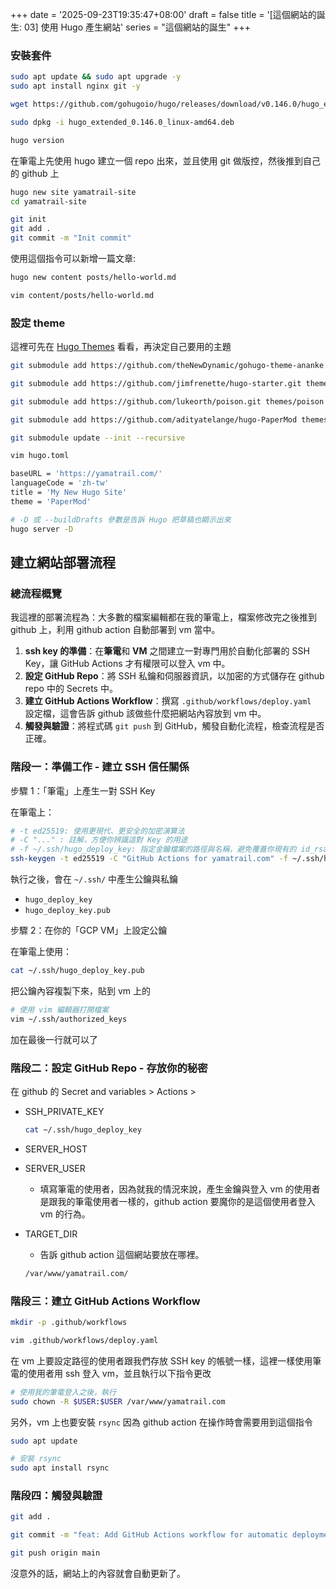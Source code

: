 +++
date = '2025-09-23T19:35:47+08:00'
draft = false
title = '[這個網站的誕生: 03] 使用 Hugo 產生網站'
series = "這個網站的誕生"
+++
### 安裝套件

```bash
sudo apt update && sudo apt upgrade -y
sudo apt install nginx git -y
```

```bash
wget https://github.com/gohugoio/hugo/releases/download/v0.146.0/hugo_extended_0.146.0_linux-amd64.deb

sudo dpkg -i hugo_extended_0.146.0_linux-amd64.deb

hugo version
```

在筆電上先使用 hugo 建立一個 repo 出來，並且使用 git 做版控，然後推到自己的 github 上

```bash
hugo new site yamatrail-site
cd yamatrail-site
```

```bash
git init
git add .
git commit -m "Init commit"
```

使用這個指令可以新增一篇文章:
```bash
hugo new content posts/hello-world.md
```

```bash
vim content/posts/hello-world.md
```

### 設定 theme
這裡可先在 [Hugo Themes](https://themes.gohugo.io/) 看看，再決定自己要用的主題
```bash
git submodule add https://github.com/theNewDynamic/gohugo-theme-ananke.git themes/ananke
```

```bash
git submodule add https://github.com/jimfrenette/hugo-starter.git themes/starter
```

```bash
git submodule add https://github.com/lukeorth/poison.git themes/poison
```

```bash
git submodule add https://github.com/adityatelange/hugo-PaperMod themes/PaperMod
```

```bash
git submodule update --init --recursive
```

```bash
vim hugo.toml
```

```bash
baseURL = 'https://yamatrail.com/'
languageCode = 'zh-tw'
title = 'My New Hugo Site'
theme = 'PaperMod'
```

```bash
# -D 或 --buildDrafts 參數是告訴 Hugo 把草稿也顯示出來
hugo server -D
```

## 建立網站部署流程

### 總流程概覽
我這裡的部署流程為：大多數的檔案編輯都在我的筆電上，檔案修改完之後推到 github 上，利用 github action 自動部署到 vm 當中。

1. **ssh key 的準備**：在**筆電**和 **VM** 之間建立一對專門用於自動化部署的 SSH Key，讓 GitHub Actions 才有權限可以登入 vm 中。
2. **設定 GitHub Repo**：將 SSH 私鑰和伺服器資訊，以加密的方式儲存在 github repo 中的 Secrets 中。
3. **建立 GitHub Actions Workflow**：撰寫 `.github/workflows/deploy.yaml
` 設定檔，這會告訴 github 該做些什麼把網站內容放到 vm 中。
4. **觸發與驗證**：將程式碼 `git push` 到 GitHub，觸發自動化流程，檢查流程是否正確。

### 階段一：準備工作 - 建立 SSH 信任關係

步驟 1：「筆電」上產生一對 SSH Key

在筆電上：

```bash
# -t ed25519: 使用更現代、更安全的加密演算法
# -C "..." : 註解，方便你辨識這對 Key 的用途
# -f ~/.ssh/hugo_deploy_key: 指定金鑰檔案的路徑與名稱，避免覆蓋你現有的 id_rsa 或其他金鑰
ssh-keygen -t ed25519 -C "GitHub Actions for yamatrail.com" -f ~/.ssh/hugo_deploy_key
```

執行之後，會在 `~/.ssh/` 中產生公鑰與私鑰

- `hugo_deploy_key`
- `hugo_deploy_key.pub`

步驟 2：在你的「GCP VM」上設定公鑰

在筆電上使用：

```bash
cat ~/.ssh/hugo_deploy_key.pub
```

把公鑰內容複製下來，貼到 vm 上的

```bash
# 使用 vim 編輯器打開檔案
vim ~/.ssh/authorized_keys
```

加在最後一行就可以了

### 階段二：設定 GitHub Repo - 存放你的秘密

在 github 的 Secret and variables > Actions > 

- SSH_PRIVATE_KEY
    
    ```bash
    cat ~/.ssh/hugo_deploy_key
    ```
    
- SERVER_HOST
- SERVER_USER
    - 填寫筆電的使用者，因為就我的情況來說，產生金鑰與登入 vm 的使用者是跟我的筆電使用者一樣的，github action 要魔你的是這個使用者登入 vm 的行為。
- TARGET_DIR
	- 告訴 github action 這個網站要放在哪裡。
    
    ```bash
    /var/www/yamatrail.com/
    ```
    

### 階段三：建立 GitHub Actions Workflow

```bash
mkdir -p .github/workflows
```

```bash
vim .github/workflows/deploy.yaml
```

在 vm 上要設定路徑的使用者跟我們存放 SSH key 的帳號一樣，這裡一樣使用筆電的使用者用 ssh 登入 vm，並且執行以下指令更改

```bash
# 使用我的筆電登入之後，執行
sudo chown -R $USER:$USER /var/www/yamatrail.com
```

另外，vm 上也要安裝 `rsync` 因為 github action 在操作時會需要用到這個指令

```bash
sudo apt update

# 安裝 rsync
sudo apt install rsync
```

### 階段四：觸發與驗證

```bash
git add .

git commit -m "feat: Add GitHub Actions workflow for automatic deployment"

git push origin main
```

沒意外的話，網站上的內容就會自動更新了。
